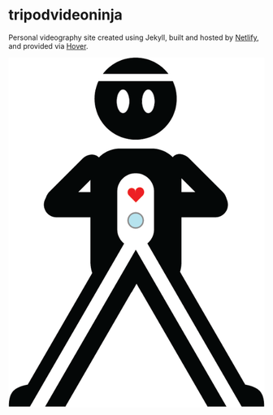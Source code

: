 # tripodvideoninja

Personal videography site created using Jekyll, built and hosted by [Netlify](https://www.netlify.com), and provided via [Hover](https://www.hover.com).

![](_assets/images/logo.png)